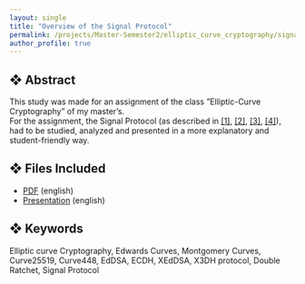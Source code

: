 ```yaml
---
layout: single
title: "Overview of the Signal Protocol"
permalink: /projects/Master-Semester2/elliptic_curve_cryptography/signal_protocol/
author_profile: true
---
```


## ❖ Abstract

This study was made for an assignment of the class ”Elliptic-Curve Cryptography” of my master’s. <br>
For the assignment, the Signal Protocol (as described in [\[1\]](https://signal.org/docs/specifications/xeddsa/), [\[2\]](https://signal.org/docs/specifications/x3dh/), [\[3\]](https://signal.org/docs/specifications/doubleratchet/), [\[4\]](https://signal.org/docs/specifications/sesame/)), had to be studied, analyzed and presented in a more explanatory and student-friendly way. <br>

## ❖ Files Included

- [PDF](./ecc_signal_pdf.pdf) (english)
- [Presentation](./ecc_signal_presentation.pptx) (english)

## ❖ Keywords

Elliptic curve Cryptography, Edwards Curves, Montgomery Curves, Curve25519, Curve448, EdDSA, ECDH, XEdDSA, X3DH protocol, Double Ratchet, Signal Protocol
